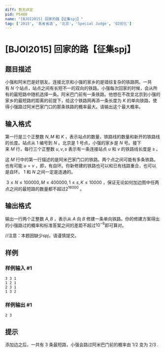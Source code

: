 ```yaml
---
diff: 暂无评定
pid: P5480
name: "[BJOI2015] 回家的路【征集spj】"
tag: ['2015', '各省省选', '北京', 'Special Judge', 'O2优化']
---
```

# [BJOI2015] 回家的路【征集spj】
## 题目描述

小强和阿米巴是好朋友。连接北京和小强的家乡的是错综复杂的铁路网。一共有$~N~$个站点，站点之间有长短不一的双向的铁路。小强每次回家的时候，会从所有的最短路中随机选择一条。阿米巴门前有一条铁路。他想在不改变北京到小强的家乡的最短路的距离的前提下，给这个铁路网再添一条长度为$~K~$的单向铁路，使得小强路过阿米巴家门口的那条铁路的概率最大。请输出这个最大概率。
## 输入格式

第一行是三个正整数$~N,M~$和$~K~$，表示站点的数量，铁路线的数量和新开的铁路线的长度。站点从$~1~$编号到$~N~$。北京是$~1~$号点，小强的家乡是$~N~$号。接下来$~M~$行，每行三个正整数$~u,v,s~$表示有一条连接站点$~u~$和$~v~$的铁路线长度是$~s~$。

这$~M~$行中的第一行描述的是阿米巴家门口的铁路。两个点之间可能有多条铁路。也有可能$~u=v~$，即，有自环。你新修建的铁路也可以和已有线路重合，也可以是自环。$~1~$和$~N~$之间一定是连通的。

$~3\leq N\leq 100000,M\leq 400000,1\leq s,K≤10000~$，保证无论如何加边图中任两点之间的最短路的数量都不超过$2^{16000}~$。
## 输出格式

输出一行两个正整数$~A,B~$，表示从$~A~$向$~B~$修建一条单向铁路。你的修建方案得出的小强路过的概率和标准答案之间的差距不超过$10^{-6}$即可算对。

//注意：本题因缺少$spj$，请谨慎提交。
## 样例

### 样例输入 #1
```
3 3 1
1 2 1
2 3 1
1 3 2
```
### 样例输出 #1
```
2 3
```
## 提示

添加边之后，一共有$~3~$条最短路，小强会路过阿米巴门前的概率由$~1/2~$变为$~2/3~$.
